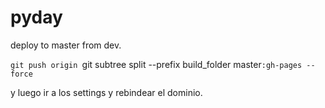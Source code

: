# pyday

deploy to master from dev.

`git push origin `git subtree split --prefix build_folder master`:gh-pages --force`

y luego ir a los settings y rebindear el dominio.


